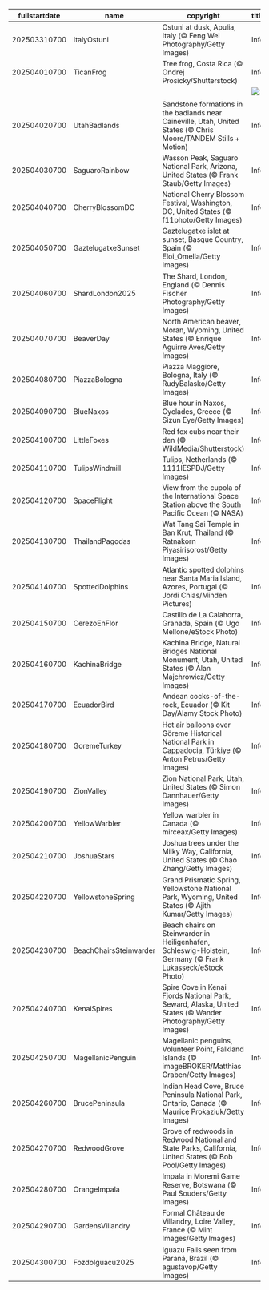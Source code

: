|fullstartdate|name|copyright|title|image|
|--|--|--|--|--|
202503310700|ItalyOstuni|Ostuni at dusk, Apulia, Italy (© Feng Wei Photography/Getty Images)|Info|![](/en-AU/2025/04/202503310700ItalyOstuni.jpg)|
202504010700|TicanFrog|Tree frog, Costa Rica (© Ondrej Prosicky/Shutterstock)|Info|![](/en-AU/2025/04/202504010700TicanFrog.jpg)|
||||![](/en-AU/2025/04/.jpg)|
202504020700|UtahBadlands|Sandstone formations in the badlands near Caineville, Utah, United States (© Chris Moore/TANDEM Stills + Motion)|Info|![](/en-AU/2025/04/202504020700UtahBadlands.jpg)|
202504030700|SaguaroRainbow|Wasson Peak, Saguaro National Park, Arizona, United States (© Frank Staub/Getty Images)|Info|![](/en-AU/2025/04/202504030700SaguaroRainbow.jpg)|
202504040700|CherryBlossomDC|National Cherry Blossom Festival, Washington, DC, United States (© f11photo/Getty Images)|Info|![](/en-AU/2025/04/202504040700CherryBlossomDC.jpg)|
202504050700|GaztelugatxeSunset|Gaztelugatxe islet at sunset, Basque Country, Spain (© Eloi_Omella/Getty Images)|Info|![](/en-AU/2025/04/202504050700GaztelugatxeSunset.jpg)|
202504060700|ShardLondon2025|The Shard, London, England (© Dennis Fischer Photography/Getty Images)|Info|![](/en-AU/2025/04/202504060700ShardLondon2025.jpg)|
202504070700|BeaverDay|North American beaver, Moran, Wyoming, United States (© Enrique Aguirre Aves/Getty Images)|Info|![](/en-AU/2025/04/202504070700BeaverDay.jpg)|
202504080700|PiazzaBologna|Piazza Maggiore, Bologna, Italy (© RudyBalasko/Getty Images)|Info|![](/en-AU/2025/04/202504080700PiazzaBologna.jpg)|
202504090700|BlueNaxos|Blue hour in Naxos, Cyclades, Greece (© Sizun Eye/Getty Images)|Info|![](/en-AU/2025/04/202504090700BlueNaxos.jpg)|
202504100700|LittleFoxes|Red fox cubs near their den (© WildMedia/Shutterstock)|Info|![](/en-AU/2025/04/202504100700LittleFoxes.jpg)|
202504110700|TulipsWindmill|Tulips, Netherlands (© 1111IESPDJ/Getty Images)|Info|![](/en-AU/2025/04/202504110700TulipsWindmill.jpg)|
202504120700|SpaceFlight|View from the cupola of the International Space Station above the South Pacific Ocean (© NASA)|Info|![](/en-AU/2025/04/202504120700SpaceFlight.jpg)|
202504130700|ThailandPagodas|Wat Tang Sai Temple in Ban Krut, Thailand (© Ratnakorn Piyasirisorost/Getty Images)|Info|![](/en-AU/2025/04/202504130700ThailandPagodas.jpg)|
202504140700|SpottedDolphins|Atlantic spotted dolphins near Santa Maria Island, Azores, Portugal (© Jordi Chias/Minden Pictures)|Info|![](/en-AU/2025/04/202504140700SpottedDolphins.jpg)|
202504150700|CerezoEnFlor|Castillo de La Calahorra, Granada, Spain (© Ugo Mellone/eStock Photo)|Info|![](/en-AU/2025/04/202504150700CerezoEnFlor.jpg)|
202504160700|KachinaBridge|Kachina Bridge, Natural Bridges National Monument, Utah, United States (© Alan Majchrowicz/Getty Images)|Info|![](/en-AU/2025/04/202504160700KachinaBridge.jpg)|
202504170700|EcuadorBird|Andean cocks-of-the-rock, Ecuador (© Kit Day/Alamy Stock Photo)|Info|![](/en-AU/2025/04/202504170700EcuadorBird.jpg)|
202504180700|GoremeTurkey|Hot air balloons over Göreme Historical National Park in Cappadocia, Türkiye (© Anton Petrus/Getty Images)|Info|![](/en-AU/2025/04/202504180700GoremeTurkey.jpg)|
202504190700|ZionValley|Zion National Park, Utah, United States (© Simon Dannhauer/Getty Images)|Info|![](/en-AU/2025/04/202504190700ZionValley.jpg)|
202504200700|YellowWarbler|Yellow warbler in Canada (© mirceax/Getty Images)|Info|![](/en-AU/2025/04/202504200700YellowWarbler.jpg)|
202504210700|JoshuaStars|Joshua trees under the Milky Way, California, United States (© Chao Zhang/Getty Images)|Info|![](/en-AU/2025/04/202504210700JoshuaStars.jpg)|
202504220700|YellowstoneSpring|Grand Prismatic Spring, Yellowstone National Park, Wyoming, United States (© Ajith Kumar/Getty Images)|Info|![](/en-AU/2025/04/202504220700YellowstoneSpring.jpg)|
202504230700|BeachChairsSteinwarder|Beach chairs on Steinwarder in Heiligenhafen, Schleswig-Holstein, Germany (© Frank Lukasseck/eStock Photo)|Info|![](/en-AU/2025/04/202504230700BeachChairsSteinwarder.jpg)|
202504240700|KenaiSpires|Spire Cove in Kenai Fjords National Park, Seward, Alaska, United States (© Wander Photography/Getty Images)|Info|![](/en-AU/2025/04/202504240700KenaiSpires.jpg)|
202504250700|MagellanicPenguin|Magellanic penguins, Volunteer Point, Falkland Islands (© imageBROKER/Matthias Graben/Getty Images)|Info|![](/en-AU/2025/04/202504250700MagellanicPenguin.jpg)|
202504260700|BrucePeninsula|Indian Head Cove, Bruce Peninsula National Park, Ontario, Canada (© Maurice Prokaziuk/Getty Images)|Info|![](/en-AU/2025/04/202504260700BrucePeninsula.jpg)|
202504270700|RedwoodGrove|Grove of redwoods in Redwood National and State Parks, California, United States (© Bob Pool/Getty Images)|Info|![](/en-AU/2025/04/202504270700RedwoodGrove.jpg)|
202504280700|OrangeImpala|Impala in Moremi Game Reserve, Botswana (© Paul Souders/Getty Images)|Info|![](/en-AU/2025/04/202504280700OrangeImpala.jpg)|
202504290700|GardensVillandry|Formal Château de Villandry, Loire Valley, France (© Mint Images/Getty Images)|Info|![](/en-AU/2025/04/202504290700GardensVillandry.jpg)|
202504300700|FozdoIguacu2025|Iguazu Falls seen from Paraná, Brazil (© agustavop/Getty Images)|Info|![](/en-AU/2025/04/202504300700FozdoIguacu2025.jpg)|
